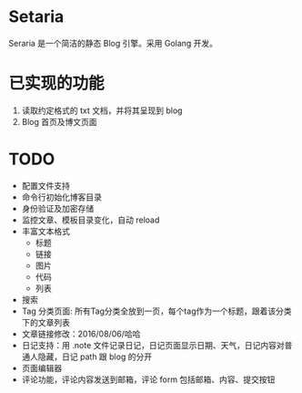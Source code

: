 Setaria
====

Seraria 是一个简洁的静态 Blog 引擎。采用 Golang 开发。


已实现的功能
====
1. 读取约定格式的 txt 文档，并将其呈现到 blog
2. Blog 首页及博文页面


TODO
====

- 配置文件支持
- 命令行初始化博客目录
- 身份验证及加密存储
- 监控文章、模板目录变化，自动 reload
- 丰富文本格式
    * 标题
    * 链接
    * 图片
    * 代码
    * 列表
- 搜索
- Tag 分类页面: 所有Tag分类全放到一页，每个tag作为一个标题，跟着该分类下的文章列表
- 文章链接修改：2016/08/06/哈哈
- 日记支持：用 .note 文件记录日记，日记页面显示日期、天气，日记内容对普通人隐藏，日记 path 跟 blog 的分开
- 页面编辑器
- 评论功能，评论内容发送到邮箱，评论 form 包括邮箱、内容、提交按钮
